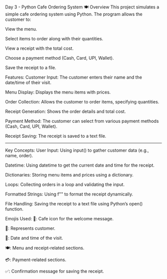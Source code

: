 Day 3 - Python Cafe Ordering System 🍽️
Overview
This project simulates a simple cafe ordering system using Python. The program allows the customer to:

View the menu.

Select items to order along with their quantities.

View a receipt with the total cost.

Choose a payment method (Cash, Card, UPI, Wallet).

Save the receipt to a file.

Features:
Customer Input: The customer enters their name and the date/time of their visit.

Menu Display: Displays the menu items with prices.

Order Collection: Allows the customer to order items, specifying quantities.

Receipt Generation: Shows the order details and total cost.

Payment Method: The customer can select from various payment methods (Cash, Card, UPI, Wallet).

Receipt Saving: The receipt is saved to a text file.




*********************************************************************************************************************************
Key Concepts:
User Input: Using input() to gather customer data (e.g., name, order).

Datetime: Using datetime to get the current date and time for the receipt.

Dictionaries: Storing menu items and prices using a dictionary.

Loops: Collecting orders in a loop and validating the input.

Formatted Strings: Using f"" to format the receipt dynamically.

File Handling: Saving the receipt to a text file using Python’s open() function.

Emojis Used:
🏪: Cafe icon for the welcome message.

👤: Represents customer.

📅: Date and time of the visit.

🍽️: Menu and receipt-related sections.

💳: Payment-related sections.

✅: Confirmation message for saving the receipt.